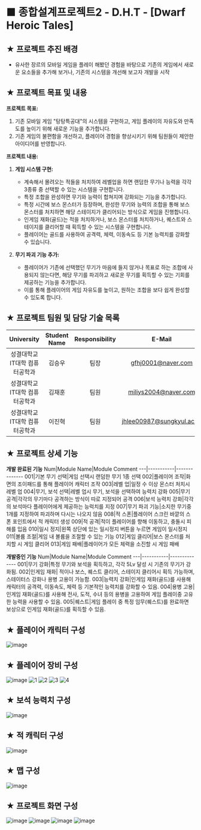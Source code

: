 # ■ 종합설계프로젝트2 - D.H.T - [Dwarf Heroic Tales]

## ★ 프로젝트 추진 배경
- 유사한 장르의 모바일 게임을 플레이 해봤던 경험을 바탕으로 기존의 게임에서 새로운 요소들을 추가해 보거나, 기존의 시스템을 개선해 보고자 개발을 시작
## ★ 프로젝트 목표 및 내용
**프로젝트 목표:**
1. 기존 모바일 게임 "탕탕특공대"의 시스템을 구현하고, 게임 플레이의 자유도와 만족도를 높이기 위해 새로운 기능을 추가합니다.
2. 기존 게임의 불편함을 개선하고, 플레이어 경험을 향상시키기 위해 팀원들이 제안한 아이디어를 반영합니다.

**프로젝트 내용:**
1. **게임 시스템 구현:**
   - 계속해서 몰려오는 적들을 처치하여 레벨업을 하면 랜덤한 무기나 능력을 각각 3종류 중 선택할 수 있는 시스템을 구현합니다.
   - 특정 조합을 완성하면 무기와 능력이 합쳐지며 강화되는 기능을 추가합니다.
   - 특정 시간에 보스 몬스터가 등장하며, 완성한 무기와 능력의 조합을 통해 보스 몬스터를 처치하면 해당 스테이지가 클리어되는 방식으로 게임을 진행합니다.
   - 인게임 재화(골드)는 적을 처치하거나, 보스 몬스터를 처치하거나, 퀘스트와 스테이지를 클리어할 때 획득할 수 있는 시스템을 구현합니다.
   - 플레이어는 골드를 사용하여 공격력, 체력, 이동속도 등 기본 능력치를 강화할 수 있습니다.

2. **무기 파괴 기능 추가:**
   - 플레이어가 기존에 선택했던 무기가 마음에 들지 않거나 목표로 하는 조합에 사용되지 않는다면, 해당 무기를 파괴하고 새로운 무기를 획득할 수 있는 기회를 제공하는 기능을 추가합니다.
   - 이를 통해 플레이어의 게임 자유도를 높이고, 원하는 조합을 보다 쉽게 완성할 수 있도록 합니다.

## ★ 프로젝트 팀원 및 담당 기술 목록

|University|Student Name|Responsibility|E-Mail|
|:------------:|:--------:|:---------:|:------:|
|성결대학교</br> IT대학 컴퓨터공학과|김승우|팀장|gfhj0001@naver.com|
|성결대학교</br> IT대학 컴퓨터공학과|김재훈|팀원|miliys2004@naver.com|
|성결대학교</br> IT대학 컴퓨터공학과|이진혁|팀원|jhlee00987@sungkyul.ac.kr|

## ★ 프로젝트 상세 기능
**개발 완료된 기능**
Num|Module Name|Module Comment
---|-----------|--------------
001|기본 무기 선택|게임 선택시 랜덤한 무기 1종 선택
002|플레이어 조작|화면의 조이패드를 통해 플레이어 캐릭터 조작
003|레벨 업|일정 수 이상 몬스터 처치시 레벨 업
004|무기, 보석 선택|레벨 업시 무기, 보석을 선택하여 능력치 강화
005|무기 공격|각각의 무기마다 공격하는 방식이 따로 지정되어 공격
006|보석 능력치 강화|각각의 보석마다 플레이어에게 제공하는 능럭치를 지정
007|무기 파괴 기능|소지한 무기중 1개를 지정하여 파괴하며 다시는 나오지 않음
008|적 스폰|플레이어 스크린 바깥의 스폰 포인트에서 적 캐릭터 생성
009|적 공격|적이 플레이어를 향해 이동하고, 충돌시 피해를 입음
010|일시 정지|왼쪽 상단에 있는 일시정지 버튼을 누르면 게임이 일시정지
011|볼륨 조절|게임 내 볼륨을 조절할 수 있는 기능
012|게임 클리어|보스 몬스터를 처치할 시 게임 클리어
013|게임 패배|플레이어가 모든 체력을 소진할 시 게임 패배

**개발중인 기능**
Num|Module Name|Module Comment
---|-----------|--------------
001|무기 강화|특정 무기와 보석을 획득하고, 각각 5Lv 달성 시 기존의 무기가 강화됨.
002|인게임 재화| 적이나 보스, 퀘스트 클리어, 스테이지 클리어시 획득 가능하며, 스테이터스 강화나 용병 고용이 가능함.
003|능력치 강화|인게임 재화(골드)를 사용해 캐릭터의 공격력, 이동속도, 체력 등 기본적인 능력치를 강화할 수 있음.
004|용병 고용|인게임 재화(골드)를 사용해 전사, 도적, 수녀 등의 용병을 고용하여 게임 플레이중 고유한 능력을 사용할 수 있음.
005|퀘스트|게임 플레이 중 특정 임무(퀘스트)를 완료하면 보상으로 인게임 재화(골드)를 획득할 수 있음.



## ★ 플레이어 캐릭터 구성
![image](https://github.com/gfhj0001/Practice/assets/63450214/e166e74d-8e3e-4835-9334-85bb37d78ec8)

## ★ 플레이어 장비 구성
![image](https://github.com/gfhj0001/Practice/assets/63450214/b6930183-1010-49ec-ba10-7bce3f677fce)
![1](https://github.com/gfhj0001/D.H.T/assets/52391631/88ec29d8-b999-4066-be6a-7913ee651c1b)
![2](https://github.com/gfhj0001/D.H.T/assets/52391631/d787d864-48d4-4794-ad5a-3e4b3e18455a)
![3](https://github.com/gfhj0001/D.H.T/assets/52391631/567e88ea-16df-4fc9-97c4-21b21c5cb679)
![4](https://github.com/gfhj0001/D.H.T/assets/52391631/ff98f9c2-3d87-48bd-92f8-16cab6d1deab)





## ★ 보석 능력치 구성
![image](https://github.com/gfhj0001/Practice/assets/63450214/9dcd3aa5-60da-4a29-9e68-bed8bd7d65a0)

## ★ 적 캐릭터 구성
![image](https://github.com/gfhj0001/Practice/assets/63450214/6e2999a8-8c80-4c75-ae7d-c78ee179944b)

## ★ 맵 구성
![image](https://github.com/gfhj0001/Practice/assets/63450214/b656d641-58a2-4407-a6c7-708539fd5080)

## ★ 프로젝트 화면 구성
![image](https://github.com/gfhj0001/D.H.T/assets/52391631/16da7e25-ceb5-43b2-907c-774e71057568)
![image](https://github.com/gfhj0001/D.H.T/assets/52391631/dd61205f-311c-4fe7-8c98-1c275750494e)
![image](https://github.com/gfhj0001/D.H.T/assets/52391631/fba26ebe-105b-4f35-a0a2-2179afb4fb74)
![image](https://github.com/gfhj0001/D.H.T/assets/52391631/b47c4ff8-5fc3-4cdd-9be3-6934e0945154)






